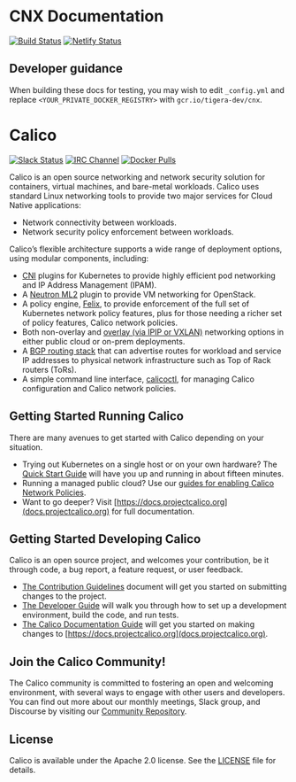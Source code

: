 # CNX Documentation

[![Build Status](https://semaphoreci.com/api/v1/projects/b6be4b98-55ec-47d7-bf56-bdba48ff8a21/2674638/badge.svg)](https://semaphoreci.com/calico/calico-private)
[![Netlify Status](https://api.netlify.com/api/v1/badges/58c3464e-f1ba-4a32-8c6e-0e41fe8e0f45/deploy-status)](https://app.netlify.com/sites/tigera/deploys)

## Developer guidance

When building these docs for testing, you may wish to edit `_config.yml` and replace
`<YOUR_PRIVATE_DOCKER_REGISTRY>` with `gcr.io/tigera-dev/cnx`.

# Calico

[![Slack Status](https://slack.projectcalico.org/badge.svg)](https://slack.projectcalico.org)
[![IRC Channel](https://img.shields.io/badge/irc-%23calico-blue.svg)](https://kiwiirc.com/client/irc.freenode.net/#calico)
[![Docker Pulls](https://img.shields.io/docker/pulls/calico/node.svg)](https://hub.docker.com/r/calico/node/)

Calico is an open source networking and network security solution for containers, virtual machines, and bare-metal workloads.
Calico uses standard Linux networking tools to provide two major services for Cloud Native applications:

- Network connectivity between workloads.
- Network security policy enforcement between workloads.

Calico’s flexible architecture supports a wide range of deployment options, using modular components, including:

- [CNI](https://github.com/projectcalico/cni-plugin) plugins for Kubernetes to provide highly efficient pod networking and IP
  Address Management (IPAM).
- A [Neutron ML2](https://github.com/projectcalico/networking-calico) plugin to provide VM networking for OpenStack.
- A policy engine, [Felix](https://github.com/projectcalico/felix), to provide enforcement of the full set of Kubernetes
  network policy features, plus for those needing a richer set of policy features, Calico network policies.
- Both non-overlay and [overlay (via IPIP or VXLAN)](https://docs.projectcalico.org/networking/vxlan-ipip) networking options
  in either public cloud or on-prem deployments.
- A [BGP routing stack](https://docs.projectcalico.org/networking/bgp) that can advertise routes for workload and service IP
  addresses to physical network infrastructure such as Top of Rack routers (ToRs).
- A simple command line interface, [calicoctl](https://github.com/projectcalico/calicoctl), for managing Calico configuration
and Calico network policies.

## Getting Started Running Calico

There are many avenues to get started with Calico depending on your situation.

- Trying out Kubernetes on a single host or on your own hardware? The
  [Quick Start Guide](https://docs.projectcalico.org/getting-started/kubernetes/quickstart) will have you up and running in
  about fifteen minutes.
- Running a managed public cloud? Use our
  [guides for enabling Calico Network Policies](https://docs.projectcalico.org/getting-started/kubernetes/managed-public-cloud/).
- Want to go deeper? Visit [https://docs.projectcalico.org](docs.projectcalico.org) for full documentation.

## Getting Started Developing Calico

Calico is an open source project, and welcomes your contribution, be it through code, a bug report, a feature request, or user
feedback.

- [The Contribution Guidelines](CONTRIBUTING_CODE.md) document will get you started on submitting changes to the project.
- [The Developer Guide](DEVELOPER_GUIDE.md) will walk you through how to set up a development environment, build the code,
  and run tests.
- [The Calico Documentation Guide](CONTRIBUTING_DOCS.md) will get you started on making changes to
  [https://docs.projectcalico.org](docs.projectcalico.org).

## Join the Calico Community!

The Calico community is committed to fostering an open and welcoming environment, with several ways to engage with other users
and developers. You can find out more about our monthly meetings, Slack group, and Discourse by visiting our
[Community Repository](https://www.projectcalico.org/community).

## License

Calico is available under the Apache 2.0 license. See the [LICENSE](LICENSE.md) file for details.
